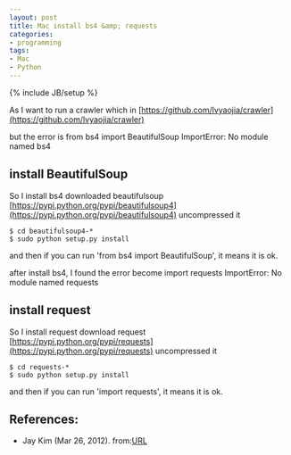 ```yaml
---
layout: post
title: Mac install bs4 &amp; requests
categories:
- programming
tags:
- Mac
- Python
---
```

{% include JB/setup %}

As I want to run a crawler which in [https://github.com/lvyaojia/crawler](https://github.com/lvyaojia/crawler)

but the error is
from bs4 import BeautifulSoup 
ImportError: No module named bs4

## install BeautifulSoup
So I install bs4
downloaded beautifulsoup
[https://pypi.python.org/pypi/beautifulsoup4](https://pypi.python.org/pypi/beautifulsoup4)
uncompressed it

    $ cd beautifulsoup4-*
    $ sudo python setup.py install

and then if you can run 'from bs4 import BeautifulSoup', it means it is ok.

after install bs4, I found the error become
import requests
ImportError: No module named requests

## install request
So I install request
download request
[https://pypi.python.org/pypi/requests](https://pypi.python.org/pypi/requests)
uncompressed it

    $ cd requests-*
    $ sudo python setup.py install

and then if you can run 'import requests', it means it is ok.

## References:
+ Jay Kim (Mar 26, 2012). from:[URL](http://stackoverflow.com/questions/9876226/how-do-i-install-beautiful-soup-for-python-on-my-mac-see-error)
